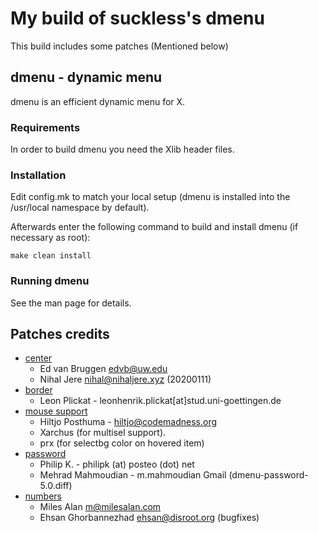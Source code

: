 # My build of suckless's dmenu

This build includes some patches (Mentioned below)

## dmenu - dynamic menu

dmenu is an efficient dynamic menu for X.


### Requirements

In order to build dmenu you need the Xlib header files.


### Installation

Edit config.mk to match your local setup (dmenu is installed into
the /usr/local namespace by default).

Afterwards enter the following command to build and install dmenu
(if necessary as root):

```make clean install```


### Running dmenu

See the man page for details.

## Patches credits

- [center](https://tools.suckless.org/dmenu/patches/center/)
	- Ed van Bruggen edvb@uw.edu
  - Nihal Jere nihal@nihaljere.xyz (20200111)
- [border](https://tools.suckless.org/dmenu/patches/border/)
	- Leon Plickat - leonhenrik.plickat[at]stud.uni-goettingen.de
- [mouse support](https://tools.suckless.org/dmenu/patches/mouse-support/)
	- Hiltjo Posthuma - hiltjo@codemadness.org
	- Xarchus (for multisel support).
  - prx (for selectbg color on hovered item)
- [password](https://tools.suckless.org/dmenu/patches/password/)
  - Philip K. - philipk (at) posteo (dot) net
  - Mehrad Mahmoudian - m.mahmoudian Gmail (dmenu-password-5.0.diff)
- [numbers](https://tools.suckless.org/dmenu/patches/numbers/)
  - Miles Alan m@milesalan.com
  - Ehsan Ghorbannezhad ehsan@disroot.org (bugfixes)
